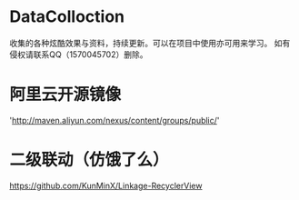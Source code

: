 # DataColloction
收集的各种炫酷效果与资料，持续更新。可以在项目中使用亦可用来学习。
如有侵权请联系QQ（1570045702）删除。

# 阿里云开源镜像
'http://maven.aliyun.com/nexus/content/groups/public/'

# 二级联动（仿饿了么）
https://github.com/KunMinX/Linkage-RecyclerView

